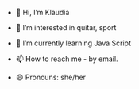 - 👋 Hi, I’m Klaudia
- 👀 I’m interested in quitar, sport
- 🌱 I’m currently learning Java Script

- 📫 How to reach me - by email.
- 😄 Pronouns: she/her


<!---
Kvdvv25/Kvdvv25 is a ✨ special ✨ repository because its `README.md` (this file) appears on your GitHub profile.
You can click the Preview link to take a look at your changes.
--->
